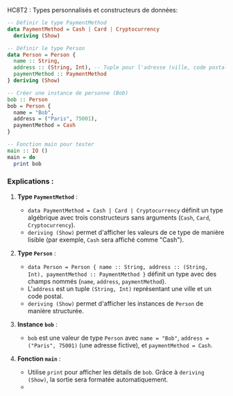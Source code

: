 HC8T2 : Types personnalisés et constructeurs de données:
```haskell
-- Définir le type PaymentMethod
data PaymentMethod = Cash | Card | Cryptocurrency
  deriving (Show)

-- Définir le type Person
data Person = Person {
  name :: String,
  address :: (String, Int), -- Tuple pour l'adresse (ville, code postal)
  paymentMethod :: PaymentMethod
} deriving (Show)

-- Créer une instance de personne (Bob)
bob :: Person
bob = Person {
  name = "Bob",
  address = ("Paris", 75001),
  paymentMethod = Cash
}

-- Fonction main pour tester
main :: IO ()
main = do
  print bob
```

### Explications :
1. **Type `PaymentMethod`** :
   - `data PaymentMethod = Cash | Card | Cryptocurrency` définit un type algébrique avec trois constructeurs sans arguments (`Cash`, `Card`, `Cryptocurrency`).
   - `deriving (Show)` permet d'afficher les valeurs de ce type de manière lisible (par exemple, `Cash` sera affiché comme "Cash").

2. **Type `Person`** :
   - `data Person = Person { name :: String, address :: (String, Int), paymentMethod :: PaymentMethod }` définit un type avec des champs nommés (`name`, `address`, `paymentMethod`).
   - L'`address` est un tuple `(String, Int)` représentant une ville et un code postal.
   - `deriving (Show)` permet d'afficher les instances de `Person` de manière structurée.

3. **Instance `bob`** :
   - `bob` est une valeur de type `Person` avec `name = "Bob"`, `address = ("Paris", 75001)` (une adresse fictive), et `paymentMethod = Cash`.

4. **Fonction `main`** :
   - Utilise `print` pour afficher les détails de `bob`. Grâce à `deriving (Show)`, la sortie sera formatée automatiquement.
   - 
